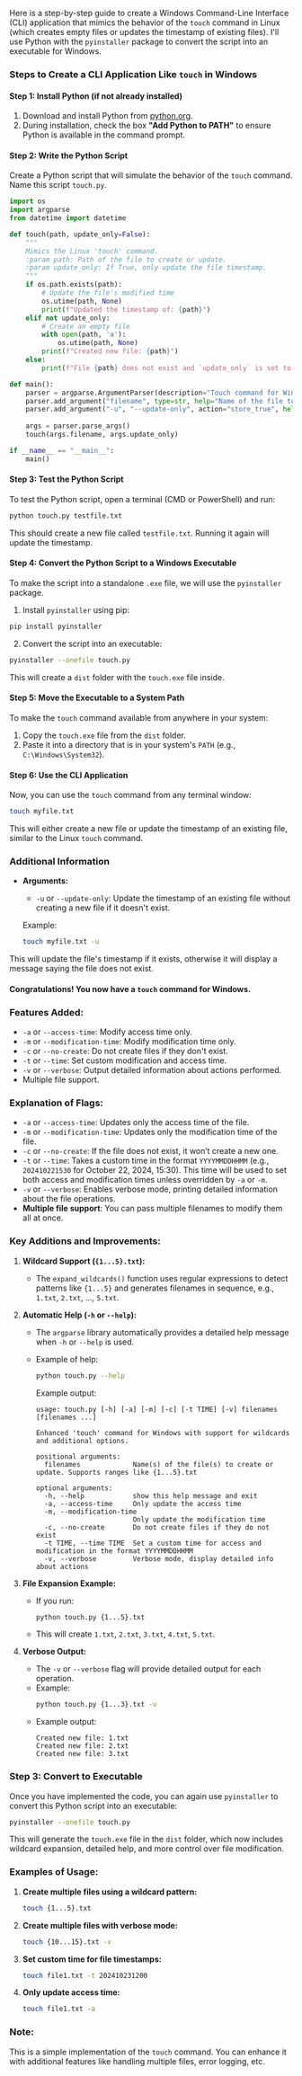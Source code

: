 Here is a step-by-step guide to create a Windows Command-Line Interface (CLI) application that mimics the behavior of the `touch` command in Linux (which creates empty files or updates the timestamp of existing files). I'll use Python with the `pyinstaller` package to convert the script into an executable for Windows.

### Steps to Create a CLI Application Like `touch` in Windows

#### Step 1: Install Python (if not already installed)
1. Download and install Python from [python.org](https://www.python.org/downloads/).
2. During installation, check the box **"Add Python to PATH"** to ensure Python is available in the command prompt.

#### Step 2: Write the Python Script
Create a Python script that will simulate the behavior of the `touch` command. Name this script `touch.py`.

```python
import os
import argparse
from datetime import datetime

def touch(path, update_only=False):
    """
    Mimics the Linux 'touch' command.
    :param path: Path of the file to create or update.
    :param update_only: If True, only update the file timestamp.
    """
    if os.path.exists(path):
        # Update the file's modified time
        os.utime(path, None)
        print(f"Updated the timestamp of: {path}")
    elif not update_only:
        # Create an empty file
        with open(path, 'a'):
            os.utime(path, None)
        print(f"Created new file: {path}")
    else:
        print(f"File {path} does not exist and `update_only` is set to True.")

def main():
    parser = argparse.ArgumentParser(description="Touch command for Windows")
    parser.add_argument("filename", type=str, help="Name of the file to create or update")
    parser.add_argument("-u", "--update-only", action="store_true", help="Only update the timestamp of the file")
    
    args = parser.parse_args()
    touch(args.filename, args.update_only)

if __name__ == "__main__":
    main()
```

#### Step 3: Test the Python Script
To test the Python script, open a terminal (CMD or PowerShell) and run:

```bash
python touch.py testfile.txt
```

This should create a new file called `testfile.txt`. Running it again will update the timestamp.

#### Step 4: Convert the Python Script to a Windows Executable
To make the script into a standalone `.exe` file, we will use the `pyinstaller` package.

1. Install `pyinstaller` using pip:

```bash
pip install pyinstaller
```

2. Convert the script into an executable:

```bash
pyinstaller --onefile touch.py
```

This will create a `dist` folder with the `touch.exe` file inside.

#### Step 5: Move the Executable to a System Path
To make the `touch` command available from anywhere in your system:

1. Copy the `touch.exe` file from the `dist` folder.
2. Paste it into a directory that is in your system's `PATH` (e.g., `C:\Windows\System32`).

#### Step 6: Use the CLI Application
Now, you can use the `touch` command from any terminal window:

```bash
touch myfile.txt
```

This will either create a new file or update the timestamp of an existing file, similar to the Linux `touch` command.

### Additional Information
- **Arguments:**
  - `-u` or `--update-only`: Update the timestamp of an existing file without creating a new file if it doesn't exist.
  
  Example:

  ```bash
  touch myfile.txt -u
  ```

This will update the file's timestamp if it exists, otherwise it will display a message saying the file does not exist.

#### Congratulations! You now have a `touch` command for Windows.

### Features Added:
- `-a` or `--access-time`: Modify access time only.
- `-m` or `--modification-time`: Modify modification time only.
- `-c` or `--no-create`: Do not create files if they don't exist.
- `-t` or `--time`: Set custom modification and access time.
- `-v` or `--verbose`: Output detailed information about actions performed.
- Multiple file support.

### Explanation of Flags:
- `-a` or `--access-time`: Updates only the access time of the file.
- `-m` or `--modification-time`: Updates only the modification time of the file.
- `-c` or `--no-create`: If the file does not exist, it won’t create a new one.
- `-t` or `--time`: Takes a custom time in the format `YYYYMMDDHHMM` (e.g., `202410221530` for October 22, 2024, 15:30). This time will be used to set both access and modification times unless overridden by `-a` or `-m`.
- `-v` or `--verbose`: Enables verbose mode, printing detailed information about the file operations.
- **Multiple file support**: You can pass multiple filenames to modify them all at once.

### Key Additions and Improvements:
1. **Wildcard Support (`{1...5}.txt`):**
   - The `expand_wildcards()` function uses regular expressions to detect patterns like `{1...5}` and generates filenames in sequence, e.g., `1.txt`, `2.txt`, ..., `5.txt`.

2. **Automatic Help (`-h` or `--help`):**
   - The `argparse` library automatically provides a detailed help message when `-h` or `--help` is used.
   - Example of help:
     ```bash
     python touch.py --help
     ```

     Example output:
     ```plaintext
     usage: touch.py [-h] [-a] [-m] [-c] [-t TIME] [-v] filenames [filenames ...]

     Enhanced 'touch' command for Windows with support for wildcards and additional options.

     positional arguments:
       filenames             Name(s) of the file(s) to create or update. Supports ranges like {1...5}.txt

     optional arguments:
       -h, --help            show this help message and exit
       -a, --access-time     Only update the access time
       -m, --modification-time
                             Only update the modification time
       -c, --no-create       Do not create files if they do not exist
       -t TIME, --time TIME  Set a custom time for access and modification in the format YYYYMMDDHHMM
       -v, --verbose         Verbose mode, display detailed info about actions
     ```

3. **File Expansion Example:**
   - If you run:
     ```bash
     python touch.py {1...5}.txt
     ```
   - This will create `1.txt`, `2.txt`, `3.txt`, `4.txt`, `5.txt`.

4. **Verbose Output:**
   - The `-v` or `--verbose` flag will provide detailed output for each operation.
   - Example:
     ```bash
     python touch.py {1...3}.txt -v
     ```
   - Example output:
     ```plaintext
     Created new file: 1.txt
     Created new file: 2.txt
     Created new file: 3.txt
     ```

### Step 3: Convert to Executable
Once you have implemented the code, you can again use `pyinstaller` to convert this Python script into an executable:

```bash
pyinstaller --onefile touch.py
```

This will generate the `touch.exe` file in the `dist` folder, which now includes wildcard expansion, detailed help, and more control over file modification.

### Examples of Usage:

1. **Create multiple files using a wildcard pattern:**
   ```bash
   touch {1...5}.txt
   ```

2. **Create multiple files with verbose mode:**
   ```bash
   touch {10...15}.txt -v
   ```

3. **Set custom time for file timestamps:**
   ```bash
   touch file1.txt -t 202410231200
   ```

4. **Only update access time:**
   ```bash
   touch file1.txt -a
   ```

### Note:
This is a simple implementation of the `touch` command. You can enhance it with additional features like handling multiple files, error logging, etc.